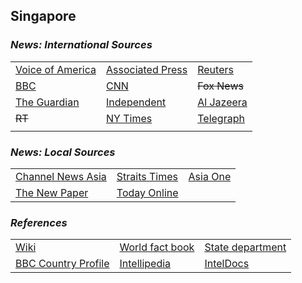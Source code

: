## Singapore ##

### _News: International Sources_ ###
|   |   |   |
| --- | --- | --- |
| [Voice of America](https://www.voanews.com/search?search_api_fulltext=Singapore&type=1&sort_by=publication_time) | [Associated Press](https://apnews.com/Singapore) | [Reuters](https://www.reuters.com/search/news?sortBy=&dateRange=&blob=singapore) |
| [BBC](https://www.bbc.com/news/topics/c302m85qe3yt/singapore) | [CNN](https://www.cnn.com/search/?q=Singapore&size=10&type=article) | ~~Fox News~~ |
| [The Guardian](https://www.theguardian.com/world/singapore) | [Independent](https://www.independent.co.uk/topic/Singapore) | [Al Jazeera](https://www.aljazeera.com/topics/country/singapore.html) |
| ~~RT~~ | [NY Times](https://www.nytimes.com/topic/destination/singapore?searchResultPosition=0) | [Telegraph](https://www.telegraph.co.uk/singapore/) |
|  |  |  |

### _News: Local Sources_ ###
|   |   |   |
| --- | --- | --- |
| [Channel News Asia](https://www.channelnewsasia.com/news/singapore) | [Straits Times](https://www.straitstimes.com/singapore) | [Asia One](https://www.asiaone.com/singapore#gsc.tab=0) |
|[The New Paper](https://www.tnp.sg/news/singapore)  | [Today Online](https://www.todayonline.com/singapore) |  |


### _References_ ###
|   |   |   |
| --- | --- | --- |
| [Wiki](https://en.wikipedia.org/wiki/Singapore) | [World fact book](https://www.cia.gov/library/publications/resources/the-world-factbook/geos/sn.html) | [State department](https://www.state.gov/countries-areas/singapore/) |
| [BBC Country Profile](https://www.bbc.com/news/world-asia-15961759) | [Intellipedia](https://intellipedia.intelink.gov/wiki/Singapore) | [IntelDocs](https://inteldocs.intelink.gov/search/folder?q=Singapore) |
